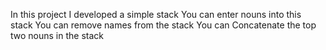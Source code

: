 In this project I developed a simple stack 
You can enter nouns into this stack 
You can remove names from the stack 
You can Concatenate the top two nouns in the stack
